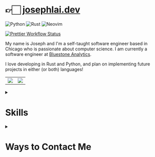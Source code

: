 # 👉🏻 [josephlai.dev][josephlai.dev]

![Python](https://img.shields.io/badge/python-%2314354C.svg?style=for-the-badge&logo=python&logoColor=white)
![Rust](https://img.shields.io/badge/rust-%23000000.svg?style=for-the-badge&logo=rust&logoColor=white)
![Neovim](https://img.shields.io/badge/NeoVim-%2357A143.svg?&style=for-the-badge&logo=neovim&logoColor=white)

[![Prettier Workflow Status](https://img.shields.io/github/actions/workflow/status/JosephLai241/JosephLai241/prettier.yml?style=for-the-badge&logo=prettier&label=Prettier)][prettier workflow runs]

My name is Joseph and I'm a self-taught software engineer based in Chicago who is passionate about computer science. I am currently a software engineer at [Bluestone Analytics][bluestone analytics].

I love developing in Rust and Python, and plan on implementing future projects in either (or both) languages!

<table style="width:100%;">
	<tr>
		<td>
			<a>
				<img 
					align="center" 
					src="https://github-readme-stats.vercel.app/api?username=JosephLai241&hide=contribs&show_icons=true&theme=gruvbox&count_private=true" />
			</a>
		</td>
		<td>
			<a>
				<img 
					align="center" 
					src="https://github-readme-stats.vercel.app/api/top-langs/?username=JosephLai241&theme=gruvbox&layout=compact&count_private=true" />
			</a>
		</td>
	</tr>
</table>

<details>
  <summary><h1>Skills</h1></summary>

This is a list of areas that I'm currently skilled in.

## Languages

![Python](https://img.shields.io/badge/python-%2314354C.svg?style=for-the-badge&logo=python&logoColor=white)
![Rust](https://img.shields.io/badge/rust-%23000000.svg?style=for-the-badge&logo=rust&logoColor=white)
![Go](https://img.shields.io/badge/go-%2300ADD8.svg?style=for-the-badge&logo=go&logoColor=white)
![JavaScript](https://img.shields.io/badge/javascript-%23323330.svg?style=for-the-badge&logo=javascript&logoColor=%23F7DF1E)

## Frameworks

![React](https://img.shields.io/badge/react-%2320232a.svg?style=for-the-badge&logo=react&logoColor=%2361DAFB)
![Flask](https://img.shields.io/badge/flask-%23000.svg?style=for-the-badge&logo=flask&logoColor=white)

<a href="https://actix.rs/">
  <img
    alt="Actix Web"
    height="80"
    width="80"
    src="https://avatars0.githubusercontent.com/u/32776943?s=400&v=4" />
</a>

## Databases

![MongoDB](https://img.shields.io/badge/MongoDB-%234ea94b.svg?style=for-the-badge&logo=mongodb&logoColor=white)
![SQLite](https://img.shields.io/badge/sqlite-%2307405e.svg?style=for-the-badge&logo=sqlite&logoColor=white)

## Containerization

![Docker](https://img.shields.io/badge/Docker-2CA5E0?style=for-the-badge&logo=docker&logoColor=white)

## Continuous Integration

![GitHub Actions](https://img.shields.io/badge/githubactions-%232671E5.svg?style=for-the-badge&logo=githubactions&logoColor=white)
![TravisCI](https://img.shields.io/badge/travisci-%232B2F33.svg?style=for-the-badge&logo=travis&logoColor=white)
![CodeCov](https://img.shields.io/badge/codecov-%23ff0077.svg?style=for-the-badge&logo=codecov&logoColor=white)

## Testing Tools

![Postman](https://img.shields.io/badge/Postman-FF6C37?style=for-the-badge&logo=postman&logoColor=red)

## VPS

![DigitalOcean](https://img.shields.io/badge/DigitalOcean-%230167ff.svg?style=for-the-badge&logo=digitalOcean&logoColor=white)

## Linux

![Arch](https://img.shields.io/badge/Arch_Linux-1793D1?style=for-the-badge&logo=arch-linux&logoColor=white)
![Debian](https://img.shields.io/badge/Debian-D70A53?style=for-the-badge&logo=debian&logoColor=white)

</details>

<details>
  <summary><h1>Ways to Contact Me</h1></summary>

> **_Note_**: These badges are clickable!

## General

[![Gmail](https://img.shields.io/badge/Gmail-D14836?style=for-the-badge&logo=gmail&logoColor=white)][gmail link]
[![LinkedIn](https://img.shields.io/badge/linkedin-%230077B5.svg?style=for-the-badge&logo=linkedin&logoColor=white)][linkedin link]

## For Anything Related to URS

[![Protonmail](https://img.shields.io/badge/ProtonMail-8B89CC?style=for-the-badge&logo=protonmail&logoColor=white)][urs project]

## On GitHub

You can also directly ask me about anything in this `README`'s [Issues tab][issues].

</details>

<!-- SITE LINKS -->

[bluestone analytics]: https://www.bluestoneanalytics.com/
[josephlai.dev]: https://josephlai.dev/

<!-- SOCIAL LINKS -->

[gmail link]: mailto:jlai24142@gmail.com
[linkedin link]: https://linkedin.com/in/joseph-lai-86390a137
[prettier workflow runs]: https://github.com/JosephLai241/JosephLai241/actions/workflows/prettier.yml
[urs project]: mailto:urs_project@protonmail.com
[issues]: https://github.com/JosephLai241/JosephLai241/issues
